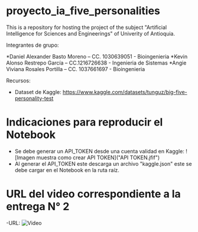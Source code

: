 # proyecto_ia_five_personalities
This is a repository for hosting the project of the subject "Artificial Intelligence for Sciences and Engineerings" of Univerity of Antioquia.

Integrantes de grupo:

*Daniel Alexander Basto Moreno – CC. 1030639051 - Bioingenieria
*Kevin Alonso Restrepo García – CC.1216726638 - Ingenieria de Sistemas
*Angie Viviana Rosales Portilla – CC. 1037661697 - Bioingenieria

Recursos:
- Dataset de Kaggle: https://www.kaggle.com/datasets/tunguz/big-five-personality-test


# Indicaciones para reproducir el Notebook

- Se debe generar un API_TOKEN desde una cuenta validad en Kaggle:
![Imagen muestra como crear API TOKEN]("API TOKEN.jfif")
- Al generar el API_TOKEN este descarga un archivo "kaggle.json" este se debe cargar en el Notebook en la ruta raíz.

# URL del video correspondiente a la entrega N° 2

-URL: ![Video](https://www.youtube.com/watch?v=LBp90gF-XgY&feature=youtu.be)
